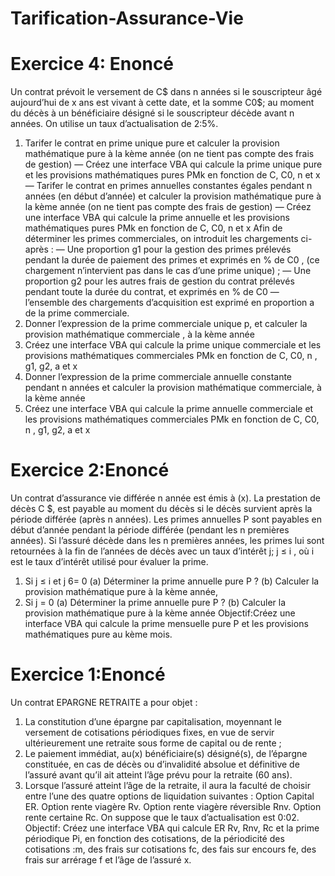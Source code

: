 # Tarification-Assurance-Vie
# Exercice 4: Enoncé
Un contrat prévoit le versement de C$ dans n années si le souscripteur âgé aujourd’hui de x ans est
vivant à cette date, et la somme C0$; au moment du décès à un bénéficiaire désigné si le souscripteur décède avant
n années. On utilise un taux d’actualisation de 2:5%.
1. Tarifer le contrat en prime unique pure et calculer la provision mathématique pure à la kème année (on ne
tient pas compte des frais de gestion)
— Créez une interface VBA qui calcule la prime unique pure et les provisions mathématiques pures PMk
en fonction de C, C0, n et x
— Tarifer le contrat en primes annuelles constantes égales pendant n années (en début d’année) et calculer
la provision mathématique pure à la kème année (on ne tient pas compte des frais de gestion)
— Créez une interface VBA qui calcule la prime annuelle et les provisions mathématiques pures PMk en
fonction de C, C0, n et x
Afin de déterminer les primes commerciales, on introduit les chargements ci-après :
— Une proportion g1 pour la gestion des primes prélevés pendant la durée de paiement des primes et exprimés
en % de C0 , (ce chargement n’intervient pas dans le cas d’une prime unique) ;
— Une proportion g2 pour les autres frais de gestion du contrat prélevés pendant toute la durée du contrat, et
exprimés en % de C0
— l’ensemble des chargements d’acquisition est exprimé en proportion a de la prime commerciale.
1. Donner l’expression de la prime commerciale unique p, et calculer la provision mathématique commerciale , à la kème année
2. Créez une interface VBA qui calcule la prime unique commerciale et les provisions mathématiques commerciales PMk en fonction de C, C0, n , g1, g2, a et x
3. Donner l’expression de la prime commerciale annuelle constante pendant n années et calculer la provision
mathématique commerciale, à la kème année
4. Créez une interface VBA qui calcule la prime annuelle commerciale et les provisions mathématiques
commerciales PMk en fonction de C, C0, n , g1, g2, a et x

# Exercice 2:Enoncé
Un contrat d’assurance vie différée n année est émis à (x). La prestation de décès C $, est payable
au moment du décès si le décès survient après la période différée (après n années). Les primes annuelles P sont
payables en début d’année pendant la période différée (pendant les n premières années). Si l’assuré décède dans
les n premières années, les primes lui sont retournées à la fin de l’années de décès avec un taux d’intérêt j;
j ≤ i , où i est le taux d’intérêt utilisé pour évaluer la prime.
1. Si j ≤ i et j 6= 0
(a) Déterminer la prime annuelle pure P ?
(b) Calculer la provision mathématique pure à la kème année,
2. Si j = 0
(a) Déterminer la prime annuelle pure P ?
(b) Calculer la provision mathématique pure à la kème année
Objectif:Créez une interface VBA qui calcule la prime mensuelle pure P et les provisions mathématiques pure au
kème mois.

# Exercice 1:Enoncé
Un contrat EPARGNE RETRAITE a pour objet :
1. La constitution d’une épargne par capitalisation, moyennant le versement de cotisations périodiques fixes,
en vue de servir ultérieurement une retraite sous forme de capital ou de rente ;
2. Le paiement immédiat, au(x) bénéficiaire(s) désigné(s), de l’épargne constituée, en cas de décès ou d’invalidité absolue et définitive de l’assuré avant qu’il ait atteint l’âge prévu pour la retraite (60 ans).
3. Lorsque l’assuré atteint l’âge de la retraite, il aura la faculté de choisir entre l’une des quatre options de
liquidation suivantes : Option Capital ER. Option rente viagère Rv. Option rente viagère réversible Rnv.
Option rente certaine Rc. On suppose que le taux d’actualisation est 0:02.
Objectif: Créez une interface VBA qui calcule ER Rv, Rnv, Rc et la prime périodique Pi, en fonction des cotisations,
de la périodicité des cotisations :m, des frais sur cotisations fc, des fais sur encours fe, des frais sur arrérage
f et l’âge de l’assuré x.
